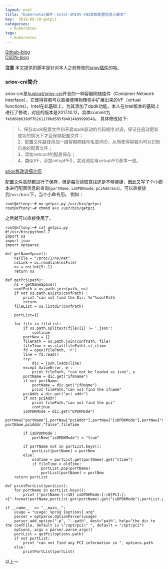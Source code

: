```yaml
---
layout: post
title: "Kubernetes插件：Intel-SRIOV-CNI获取配置信息小脚本"
key:  2018-06-10-getpci
categories:
  - Kubernetes
tags:
  - Kubernetes
---
```

[Github-blog](https://xftony.github.io/all.html)   
[CSDN-blog](https://blog.csdn.net/xftony)  

**注意** 本文提供的脚本是针对本人之前修改的[sriov插件](https://github.com/xftony/sriov-cni)的哈。

### sriov-cni简介   
sriov-cni是[hustcat/sriov-cni](https://github.com/hustcat/sriov-cni)开发的一种容器网络插件（Container Network Interface），它使得容器可以直接使用物理机中扩展出来的VF（virtual functions）。Intel在此基础上，为其添加了dpdk功能。本人在Intel版本的基础上进行了修改，对应的版本是2017.10.12，具体commit为`f45d68b638df76261170bd585fb4014b99990548`。 具体修改如下:

>1、保存dpdk配置文件和开启dpdk驱动的代码顺序对调，保证在启动更新成功的情况下才会保存配置文件；  
>2、配置文件路径添加一级容器网络命名空间ID，从而使得容器内可以识别自身的配置文件；  
>3、添加netconf的配置保存；    
>4、类似VF，添加setupPF()，实现流程与setupVF()基本一致。  

[sriov修改详细介绍](https://xftony.github.io/kubernetes/2018/04/18/Kubernetes插件-Intel-sriov-cni.html)
<!--more-->

配置文件虽然都进行了保存，但是每次读取查找还是不够便捷，因此又写了个小脚本进行配置信息的查询(`portName`, `isDPDKmode`, `pciAddress`)，可以直接放到`/usr/bin/`下，当个小命令用。 
例如：

    root@xftony:~# mv getpci.py /usr/bin/getpci
    root@xftony:~# chmod a+x /usr/bin/getpci
之后就可以直接使用了。

    root@xftony:~# cat getpci.py
    #!/usr/bin/python2.7
	import os
	import json
	import optparse
	
	def getNameSpace():
	    nsFile = "/proc/1/ns/net"
	    nsLink = os.readlink(nsFile)
	    ns = nsLink[5:-1]
	    return ns

	def getPci(path):
	    ns = getNameSpace()
	    confPath = os.path.join(path, ns)
	    if not os.path.exists(confPath) :    
	        print "can not find the Dir: %s"%confPath
	        return
	    fileList = os.listdir(confPath)

	    portList={}
	
	    for file in fileList:
            if os.path.splitext(file)[1] != '.json':
                continue
	        portNew = {}
	        filePath = os.path.join(confPath, file)
	        fileTime = os.stat(filePath).st_ctime 
	        fd = open(filePath, 'r')   
	        line = fd.read()
	        try:
	            dic = json.loads(line)
	        except ValueError, e :
	            print filePath, "can not be loaded as json", e
	        portName = dic.get("if0name") 
	        if not portName:
	            portName = dic.get("if0name") 
	            print filePath,"can not find the ifname"
	        pciAddr = dic.get("pci_addr")
	        if not pciAddr:
	            print filePath,"can not find the pci"
	            continue
	        isDPDKMode = dic.get("DPDKMode")
	        portNew["portName"],portNew["pciAddr"],portNew["isDPDKMode"],portNew["ctime"]= portName,pciAddr,"false",fileTime
	
	        if isDPDKMode :
	            portNew["isDPDKMode"] = "true"
	        
	        if portName not in portList.keys():
	            portList[portName] = portNew
	        else:
	            oldTime = portList.get(portName).get("ctime")
	            if fileTime > oldTime:
	                portList.pop(portName)
	                portList[portName] = portNew
	    return portList
	
	def printPortList(portList):
	    for portName in portList.keys():
	        print ("portName:{:<10} isDPDKMode:{:<8}PCI:{:<}".format(portName,portList.get(portName).get("isDPDKMode"),portList.get(portName).get("pciAddr")))
	
	if __name__  == "__main__":
	    usage = "usage: %prog [options] arg"
	    parser = optparse.OptionParser(usage)
	    parser.add_option("-p", "--path", dest="path", help="the dir to the confFile, default is \"/opt/pci\" ", default = "/opt/pci")
	    options, args = parser.parse_args()
	    portList = getPci(options.path)
	    if not portList:
	        print "can not find any PCI information in ", options.path
	    else:
	        printPortList(portList)   

以上～
 